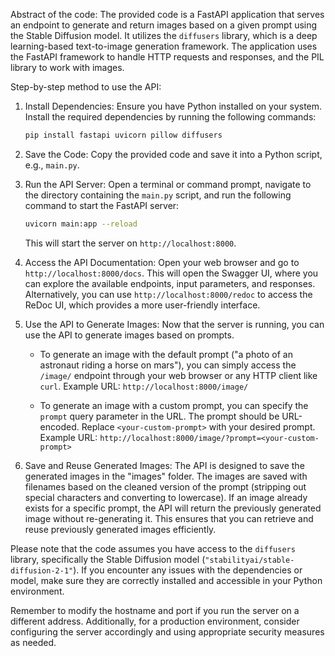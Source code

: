 Abstract of the code:
The provided code is a FastAPI application that serves an endpoint to generate and return images based on a given prompt using the Stable Diffusion model. It utilizes the `diffusers` library, which is a deep learning-based text-to-image generation framework. The application uses the FastAPI framework to handle HTTP requests and responses, and the PIL library to work with images.

Step-by-step method to use the API:

1. Install Dependencies:
   Ensure you have Python installed on your system. Install the required dependencies by running the following commands:

   ```bash
   pip install fastapi uvicorn pillow diffusers
   ```

2. Save the Code:
   Copy the provided code and save it into a Python script, e.g., `main.py`.

3. Run the API Server:
   Open a terminal or command prompt, navigate to the directory containing the `main.py` script, and run the following command to start the FastAPI server:

   ```bash
   uvicorn main:app --reload
   ```

   This will start the server on `http://localhost:8000`.

4. Access the API Documentation:
   Open your web browser and go to `http://localhost:8000/docs`. This will open the Swagger UI, where you can explore the available endpoints, input parameters, and responses. Alternatively, you can use `http://localhost:8000/redoc` to access the ReDoc UI, which provides a more user-friendly interface.

5. Use the API to Generate Images:
   Now that the server is running, you can use the API to generate images based on prompts.

   - To generate an image with the default prompt ("a photo of an astronaut riding a horse on mars"), you can simply access the `/image/` endpoint through your web browser or any HTTP client like `curl`.
     Example URL: `http://localhost:8000/image/`

   - To generate an image with a custom prompt, you can specify the `prompt` query parameter in the URL. The prompt should be URL-encoded. Replace `<your-custom-prompt>` with your desired prompt.
     Example URL: `http://localhost:8000/image/?prompt=<your-custom-prompt>`

6. Save and Reuse Generated Images:
   The API is designed to save the generated images in the "images" folder. The images are saved with filenames based on the cleaned version of the prompt (stripping out special characters and converting to lowercase). If an image already exists for a specific prompt, the API will return the previously generated image without re-generating it. This ensures that you can retrieve and reuse previously generated images efficiently.

Please note that the code assumes you have access to the `diffusers` library, specifically the Stable Diffusion model (`"stabilityai/stable-diffusion-2-1"`). If you encounter any issues with the dependencies or model, make sure they are correctly installed and accessible in your Python environment.

Remember to modify the hostname and port if you run the server on a different address. Additionally, for a production environment, consider configuring the server accordingly and using appropriate security measures as needed.
